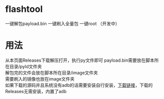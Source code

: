 # flashtool
一键解包payload.bin
一键刷入全量包
一键root （开发中）
# 用法
从本页面Releases下载解压打开，执行py文件即可
payload.bin需要放在脚本所在目录/pyld文件夹<br>
解包完的文件会放在脚本所在目录/image文件夹<br>
需要刷入的镜像也放在image文件夹<br>
如果下载的源码并且系统没有adb的话需要安装自行安装，[下载链接](https://lsdy.top/azqddownload)，下载的Releases无需安装，内置了adb
